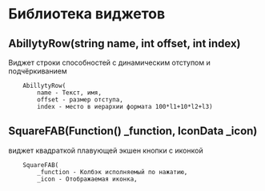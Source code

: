 # Библиотека виджетов

## AbillytyRow(string name, int offset, int index)
Виджет строки способностей с динамическим отступом и подчёркиванием

```
    AbillytyRow(
        name - Текст, имя, 
        offset - размер отступа, 
        index - место в иерархии формата 100*l1+10*l2+l3)
```

## SquareFAB(Function() _function, IconData _icon)
виджет квадраткой плавующей экшен кнопки с иконкой

```
    SquareFAB(
        _function - Колбэк исполняемый по нажатию, 
        _icon - Отображаемая иконка, 
```
